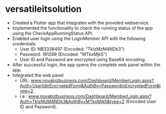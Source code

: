 # versatileitsolution

- Created a Flutter app that integrates with the provided webservice.
- Implemented the functionality to check the running status of the app using the CheckAppRunningStatus API.
- Enabled user login using the LoginMember API with the following credentials:
    - User ID: NB3338497 (Encoded: "TkIzMzM4NDk3")
    - Password: 191299 (Encoded: "MTkxMjk5")
    - User ID and Password are encrypted using Base64 encoding.
- After successful login, the app opens the complete web panel within the app.
- Integrated the web panel 
  - URL: www.novabizbusiness.com/Dashboard/MemberLogin.aspx?Auth=UserIdinEncryptedForm&AuthBy=PasswordinEncryptedForm&type=2.
  - i.e : www.novabizbusiness.com/Dashboard/MemberLogin.aspx?Auth=TkIzMzM4NDk3&AuthBy=MTkxMjk5&type=2 (Encoded User ID and Password).
